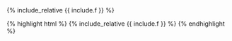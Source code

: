 
<div  class="pl-preview">
{% include_relative {{ include.f }}  %}
</div>
<p style="display:block">
{% highlight html %}
{% include_relative {{ include.f }}  %}
{% endhighlight %}
</p>




